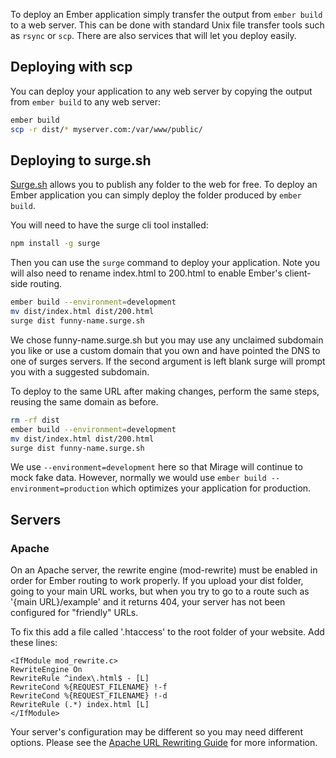 To deploy an Ember application simply transfer the output from `ember build` to a web server.
This can be done with standard Unix file transfer tools such as `rsync` or `scp`.
There are also services that will let you deploy easily.

## Deploying with scp

You can deploy your application to any web server by copying the output from `ember build` to any web server:

```bash
ember build
scp -r dist/* myserver.com:/var/www/public/
```

## Deploying to surge.sh

[Surge.sh](http://surge.sh/) allows you to publish any folder to the web for free.
To deploy an Ember application you can simply deploy the folder produced by `ember build`.

You will need to have the surge cli tool installed:

```bash
npm install -g surge
```

Then you can use the `surge` command to deploy your application.
Note you will also need to rename index.html to 200.html to enable Ember's client-side routing.

```bash
ember build --environment=development
mv dist/index.html dist/200.html
surge dist funny-name.surge.sh
```

We chose funny-name.surge.sh but you may use any unclaimed subdomain you like or 
use a custom domain that you own and have pointed the DNS to one of surges servers.
If the second argument is left blank surge will prompt you with a suggested subdomain.

To deploy to the same URL after making changes, perform the same steps, reusing 
the same domain as before.

```bash
rm -rf dist
ember build --environment=development
mv dist/index.html dist/200.html
surge dist funny-name.surge.sh
```

We use `--environment=development` here so that Mirage will continue to mock fake data.
However, normally we would use `ember build --environment=production` which optimizes your application for production.

## Servers

### Apache

On an Apache server, the rewrite engine (mod-rewrite) must be enabled in order for Ember routing to work properly.
If you upload your dist folder, going to your main URL works,
but when you try to go to a route such as '{main URL}/example' and it returns 404,
your server has not been configured for "friendly" URLs.

To fix this add a file called '.htaccess' to the root folder of your website.
Add these lines:

```text
<IfModule mod_rewrite.c>
RewriteEngine On
RewriteRule ^index\.html$ - [L]
RewriteCond %{REQUEST_FILENAME} !-f
RewriteCond %{REQUEST_FILENAME} !-d
RewriteRule (.*) index.html [L]
</IfModule>
```

Your server's configuration may be different so you may need different options.
Please see the [Apache URL Rewriting Guide](http://httpd.apache.org/docs/2.0/misc/rewriteguide.html) for more information.
